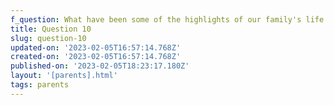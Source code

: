 ```yaml
---
f_question: What have been some of the highlights of our family's life together so far?
title: Question 10
slug: question-10
updated-on: '2023-02-05T16:57:14.768Z'
created-on: '2023-02-05T16:57:14.768Z'
published-on: '2023-02-05T18:23:17.180Z'
layout: '[parents].html'
tags: parents
---
```



